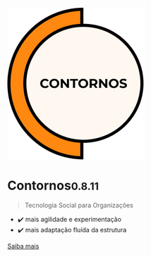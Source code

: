 ![Contornos](./assets/logo.png ':size=220')
	
# Contornos<small>0.8.11</small>

>  Tecnologia Social para Organizações

- ✔️ mais agilidade e experimentação
- ✔️ mais adaptação fluída da estrutura

[Saiba mais](start)
